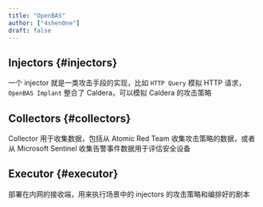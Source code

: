```yaml
---
title: "OpenBAS"
author: ["4shen0ne"]
draft: false
---
```


## Injectors {#injectors}

一个 injector 就是一类攻击手段的实现，比如 `HTTP Query` 模拟 HTTP 请求， `OpenBAS Implant` 整合了 Caldera，可以模拟 Caldera 的攻击策略


## Collectors {#collectors}

Collector 用于收集数据，包括从 Atomic Red Team 收集攻击策略的数据，或者从 Microsoft Sentinel 收集告警事件数据用于评估安全设备


## Executor {#executor}

部署在内网的接收端，用来执行场景中的 injectors 的攻击策略和编排好的剧本
